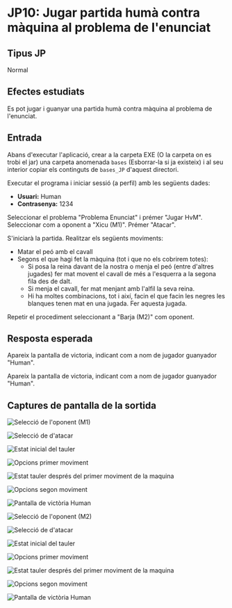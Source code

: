 # JP10: Jugar partida humà contra màquina al problema de l'enunciat

## Tipus JP

Normal

## Efectes estudiats

Es pot jugar i guanyar una partida humà contra màquina al problema de l'enunciat.

## Entrada

Abans d'executar l'aplicació, crear a la carpeta EXE (O la carpeta on es trobi el jar) una carpeta anomenada `bases` (Esborrar-la si ja existeix) i al seu interior copiar els continguts de `bases_JP` d'aquest directori.

Executar el programa i iniciar sessió (a perfil) amb les següents dades:

- **Usuari:** Human
- **Contrasenya:** 1234

Seleccionar el problema "Problema Enunciat" i prémer "Jugar HvM". Seleccionar com a oponent a "Xicu (M1)". Prémer "Atacar".

S'iniciarà la partida. Realitzar els següents moviments:

- Matar el peó amb el cavall
- Segons el que hagi fet la màquina (tot i que no els cobrirem totes):
    - Si posa la reina davant de la nostra o menja el peó (entre d'altres jugades) fer mat movent el cavall de més a l'esquerra a la segona fila des de dalt.
    - Si menja el cavall, fer mat menjant amb l'alfil la seva reina.
    - Hi ha moltes combinacions, tot i així, facin el que facin les negres les blanques tenen mat en una jugada. Fer aquesta jugada.

Repetir el procediment seleccionant a "Barja (M2)" com oponent.

## Resposta esperada

Apareix la pantalla de victoria, indicant com a nom de jugador guanyador "Human".

Apareix la pantalla de victoria, indicant com a nom de jugador guanyador "Human".

## Captures de pantalla de la sortida

![Selecció de l'oponent (M1)](../imatges_JP/hvm_oponent_1_p5.png)

![Selecció de d'atacar](../imatges_JP/hvm_atacant_5.png)

![Estat inicial del tauler](../imatges_JP/hvm_ini_6.png)

![Opcions primer moviment](../imatges_JP/hvm_partida_6.png)

![Estat tauler després del primer moviment de la maquina](../imatges_JP/hvm_partida_6_1.png)

![Opcions segon moviment](../imatges_JP/hvm_partida_6_2.png)

![Pantalla de victòria Human](../imatges_JP/fi_victoria_hvm.png)

![Selecció de l'oponent (M2)](../imatges_JP/hvm_oponent_2_p5.png)

![Selecció de d'atacar](../imatges_JP/hvm_atacant_5.png)

![Estat inicial del tauler](../imatges_JP/hvm_ini_6.png)

![Opcions primer moviment](../imatges_JP/hvm_partida_6.png)

![Estat tauler després del primer moviment de la maquina](../imatges_JP/hvm_partida_6_1.png)

![Opcions segon moviment](../imatges_JP/hvm_partida_6_2.png)

![Pantalla de victòria Human](../imatges_JP/fi_victoria_hvm.png)
